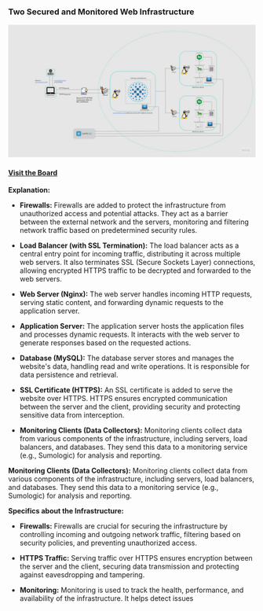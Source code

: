 ### Two Secured and Monitored Web Infrastructure
![](https://raw.githubusercontent.com/tkirwa/alx-system_engineering-devops/master/0x09-web_infrastructure_design/images/2-secured_and_monitored_web_infrastructure.jpg)

#### [Visit the Board](https://miro.com/app/board/uXjVMEXJwTc=/ "Visit the Board")

**Explanation:**

*   **Firewalls:** Firewalls are added to protect the infrastructure from unauthorized access and potential attacks. They act as a barrier between the external network and the servers, monitoring and filtering network traffic based on predetermined security rules.
    
*   **Load Balancer (with SSL Termination):** The load balancer acts as a central entry point for incoming traffic, distributing it across multiple web servers. It also terminates SSL (Secure Sockets Layer) connections, allowing encrypted HTTPS traffic to be decrypted and forwarded to the web servers.
    
*   **Web Server (Nginx):** The web server handles incoming HTTP requests, serving static content, and forwarding dynamic requests to the application server.
    
*   **Application Server:** The application server hosts the application files and processes dynamic requests. It interacts with the web server to generate responses based on the requested actions.
    
*   **Database (MySQL):** The database server stores and manages the website's data, handling read and write operations. It is responsible for data persistence and retrieval.
    
*   **SSL Certificate (HTTPS):** An SSL certificate is added to serve the website over HTTPS. HTTPS ensures encrypted communication between the server and the client, providing security and protecting sensitive data from interception.
    
*   **Monitoring Clients (Data Collectors):** Monitoring clients collect data from various components of the infrastructure, including servers, load balancers, and databases. They send this data to a monitoring service (e.g., Sumologic) for analysis and reporting.
    

**Monitoring Clients (Data Collectors):** Monitoring clients collect data from various components of the infrastructure, including servers, load balancers, and databases. They send this data to a monitoring service (e.g., Sumologic) for analysis and reporting.

**Specifics about the Infrastructure:**

*   **Firewalls:** Firewalls are crucial for securing the infrastructure by controlling incoming and outgoing network traffic, filtering based on security policies, and preventing unauthorized access.
    
*   **HTTPS Traffic:** Serving traffic over HTTPS ensures encryption between the server and the client, securing data transmission and protecting against eavesdropping and tampering.
    
*   **Monitoring:** Monitoring is used to track the health, performance, and availability of the infrastructure. It helps detect issues